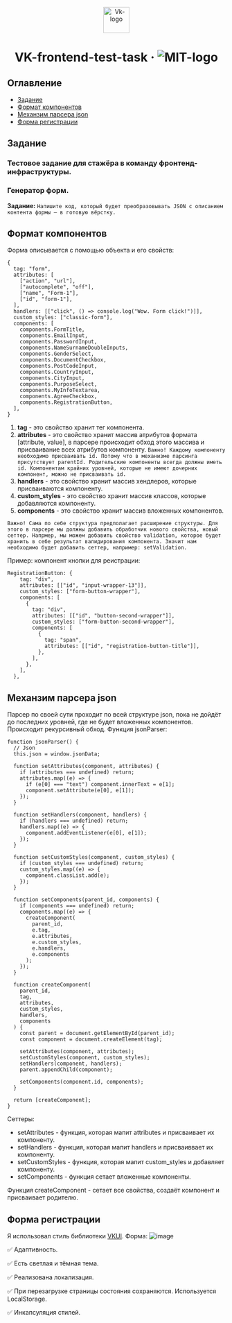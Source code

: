 <p align="center">
  <a href="https://vk.com/@vkteam-testovoe-zadanie-frontend-infrastruktura">
    <img alt="Vk-logo" src="https://user-images.githubusercontent.com/44378669/123253109-c1e4b780-d4f5-11eb-9603-6bb600dfcd1b.png" width="60" />
  </a>
</p>
<h1 align="center">
  VK-frontend-test-task &middot;  <img alt="MIT-logo" src="https://img.shields.io/badge/license-MIT-green.svg" /> 
</h1>



## Оглавление

- [Задание](#Задание)
- [Формат компонентов](#Формат-компонентов)
- [Механзим парсера json](#Механзим-парсера-json)
- [Форма регистрации](#Форма-регистрации)

## Задание
<a name="Задание"></a> 
### Тестовое задание для стажёра в команду фронтенд-инфраструктуры.
### Генератор форм. 

**Задание:** ```Напишите код, который будет преобразовывать JSON с описанием контента формы — в готовую вёрстку.```

## Формат компонентов
<a name="Формат-компонентов"></a> 
Форма описывается с помощью объекта и его свойств:
```
{
  tag: "form",
  attributes: [
    ["action", "url"],
    ["autocomplete", "off"],
    ["name", "Form-1"],
    ["id", "form-1"],
  ],
  handlers: [["click", () => console.log("Wow. Form click!")]],
  custom_styles: ["classic-form"],
  components: [
    components.FormTitle,
    components.EmailInput,
    components.PasswordInput,
    components.NameSurnameDoubleInputs,
    components.GenderSelect,
    components.DocumentCheckbox,
    components.PostCodeInput,
    components.CountryInput,
    components.CityInput,
    components.PurposeSelect,
    components.MyInfoTextarea,
    components.AgreeCheckbox,
    components.RegistrationButton,
  ],
}
```
1. **tag** - это свойство хранит тег компонента.
2. **attributes** - это свойство хранит массив атрибутов формата [attribute, value], в парсере происходит обход этого массива и присваивание всех атрибутов компоненту. ```Важно! Каждому компоненту необходимо присваивать id. Потому что в механизме парсинга присутствует parentId. Родительские компоненты всегда должны иметь id. Компонентам крайних уровней, которые не имеют дочерних компонент, можно не присваивать id.```
3. **handlers** - это свойство хранит массив хендлеров, которые присваиваются компоненту.
4. **custom_styles** - это свойство хранит массив классов, которые добавляются компоненту.
5. **components** - это свойство хранит массив вложенных компонентов.

```Важно! Сама по себе структура предполагает расширение структуры. Для этого в парсере мы должны добавить обработчик нового свойства, новый сеттер. Напрмер, мы можем добавить свойство validation, которое будет хранить в себе результат валидирования компонента. Значит нам необходимо будет добавить сеттер, например: setValidation.```

Пример: компонент кнопки для реистрации:
```
RegistrationButton: {
    tag: "div",
    attributes: [["id", "input-wrapper-13"]],
    custom_styles: ["form-button-wrapper"],
    components: [
      {
        tag: "div",
        attributes: [["id", "button-second-wrapper"]],
        custom_styles: ["form-button-second-wrapper"],
        components: [
          {
            tag: "span",
            attributes: [["id", "registration-button-title"]],
          },
        ],
      },
    ],
  },
```
## Механзим парсера json
<a name="Механзим-парсера-json"><a/>
Парсер по своей сути проходит по всей структуре json, пока не дойдёт до последних уровней, где не будет вложенных компонентов. Происходит рекурсивный обход.
Функция jsonParser:
```
function jsonParser() {
  // Json
  this.json = window.jsonData;

  function setAttributes(component, attributes) {
    if (attributes === undefined) return;
    attributes.map((e) => {
      if (e[0] === "text") component.innerText = e[1];
      component.setAttribute(e[0], e[1]);
    });
  }

  function setHandlers(component, handlers) {
    if (handlers === undefined) return;
    handlers.map((e) => {
      component.addEventListener(e[0], e[1]);
    });
  }

  function setCustomStyles(component, custom_styles) {
    if (custom_styles === undefined) return;
    custom_styles.map((e) => {
      component.classList.add(e);
    });
  }

  function setComponents(parent_id, components) {
    if (components === undefined) return;
    components.map((e) => {
      createComponent(
        parent_id,
        e.tag,
        e.attributes,
        e.custom_styles,
        e.handlers,
        e.components
      );
    });
  }

  function createComponent(
    parent_id,
    tag,
    attributes,
    custom_styles,
    handlers,
    components
  ) {
    const parent = document.getElementById(parent_id);
    const component = document.createElement(tag);

    setAttributes(component, attributes);
    setCustomStyles(component, custom_styles);
    setHandlers(component, handlers);
    parent.appendChild(component);

    setComponents(component.id, components);
  }

  return [createComponent];
}
```
Сеттеры:
* setAttributes - функция, которая мапит attributes и присваивает их компоненту.
* setHandlers - функция, которая мапит handlers и присваиввает их компоненту.
* setCustomStyles - функция, которая мапит custom_styles и добавляет компоненту.
* setComponents - функция сетает вложенные компоненты.

Функция createComponent - сетает все свойства, создаёт компонент и присваивает родителю.

## Форма регистрации
<a name="Форма-регистрации"></a> 
Я использовал стиль библиотеки [VKUI](https://vkcom.github.io/VKUI/).
Форма: 
![image](https://user-images.githubusercontent.com/44378669/123283993-902f1900-d514-11eb-9b97-3006ee6aab9d.png)

✅ Адаптивность.
  
✅ Есть светлая и тёмная тема.

✅ Реализована локализация.

✅ При перезагрузке страницы состояния сохраняются. Используется LocalStorage.

✅ Инкапсуляция стилей.
